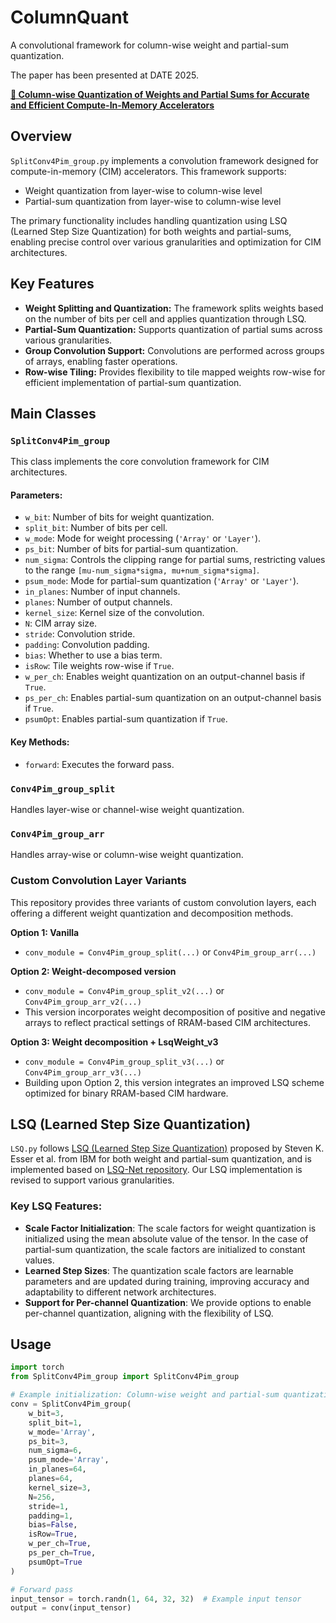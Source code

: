 # ColumnQuant

A convolutional framework for column-wise weight and partial-sum quantization.

The paper has been presented at DATE 2025.

**[🔗 Column-wise Quantization of Weights and Partial Sums for Accurate and Efficient Compute-In-Memory Accelerators](https://www.arxiv.org/abs/2502.07842)**

## Overview

`SplitConv4Pim_group.py` implements a convolution framework designed for compute-in-memory (CIM) accelerators. This framework supports:
- Weight quantization from layer-wise to column-wise level
- Partial-sum quantization from layer-wise to column-wise level

The primary functionality includes handling quantization using LSQ (Learned Step Size Quantization) for both weights and partial-sums, enabling precise control over various granularities and optimization for CIM architectures.

## Key Features

- **Weight Splitting and Quantization:** The framework splits weights based on the number of bits per cell and applies quantization through LSQ.
- **Partial-Sum Quantization:** Supports quantization of partial sums across various granularities.
- **Group Convolution Support:** Convolutions are performed across groups of arrays, enabling faster operations.
- **Row-wise Tiling:** Provides flexibility to tile mapped weights row-wise for efficient implementation of partial-sum quantization.

## Main Classes

### `SplitConv4Pim_group`
This class implements the core convolution framework for CIM architectures. 

#### Parameters:
- `w_bit`: Number of bits for weight quantization.
- `split_bit`: Number of bits per cell.
- `w_mode`: Mode for weight processing (`'Array'` or `'Layer'`).
- `ps_bit`: Number of bits for partial-sum quantization.
- `num_sigma`: Controls the clipping range for partial sums, restricting values to the range `[mu-num_sigma*sigma, mu+num_sigma*sigma]`.
- `psum_mode`: Mode for partial-sum quantization (`'Array'` or `'Layer'`).
- `in_planes`: Number of input channels.
- `planes`: Number of output channels.
- `kernel_size`: Kernel size of the convolution.
- `N`: CIM array size.
- `stride`: Convolution stride.
- `padding`: Convolution padding.
- `bias`: Whether to use a bias term.
- `isRow`: Tile weights row-wise if `True`.
- `w_per_ch`: Enables weight quantization on an output-channel basis if `True`.
- `ps_per_ch`: Enables partial-sum quantization on an output-channel basis if `True`.
- `psumOpt`: Enables partial-sum quantization if `True`.

#### Key Methods:
- `forward`: Executes the forward pass.

### `Conv4Pim_group_split`
Handles layer-wise or channel-wise weight quantization.

### `Conv4Pim_group_arr`
Handles array-wise or column-wise weight quantization.

### Custom Convolution Layer Variants
This repository provides three variants of custom convolution layers, each offering a different weight quantization and decomposition methods.

**Option 1: Vanilla**
- `conv_module = Conv4Pim_group_split(...)` or `Conv4Pim_group_arr(...)`

**Option 2: Weight-decomposed version**
- `conv_module = Conv4Pim_group_split_v2(...)` or `Conv4Pim_group_arr_v2(...)`
- This version incorporates weight decomposition of positive and negative arrays to reflect practical settings of RRAM-based CIM architectures.

**Option 3: Weight decomposition + LsqWeight_v3**
- `conv_module = Conv4Pim_group_split_v3(...)` or `Conv4Pim_group_arr_v3(...)`
- Building upon Option 2, this version integrates an improved LSQ scheme optimized for binary RRAM-based CIM hardware.

## LSQ (Learned Step Size Quantization)

`LSQ.py` follows [LSQ (Learned Step Size Quantization)](https://arxiv.org/abs/1902.08153) proposed by Steven K. Esser et al. from IBM for both weight and partial-sum quantization, and is implemented based on [LSQ-Net repository](https://github.com/zhutmost/lsq-net). Our LSQ implementation is revised to support various granularities.

### Key LSQ Features:
- **Scale Factor Initialization**: The scale factors for weight quantization is initialized using the mean absolute value of the tensor. In the case of partial-sum quantization, the scale factors are initialized to constant values.
- **Learned Step Sizes**: The quantization scale factors are learnable parameters and are updated during training, improving accuracy and adaptability to different network architectures.
- **Support for Per-channel Quantization**: We provide options to enable per-channel quantization, aligning with the flexibility of LSQ.


## Usage

```python
import torch
from SplitConv4Pim_group import SplitConv4Pim_group

# Example initialization: Column-wise weight and partial-sum quantization with 256x256 arrays
conv = SplitConv4Pim_group(
    w_bit=3,
    split_bit=1,
    w_mode='Array',
    ps_bit=3,
    num_sigma=6,
    psum_mode='Array',
    in_planes=64,
    planes=64,
    kernel_size=3,
    N=256,
    stride=1,
    padding=1,
    bias=False,
    isRow=True,
    w_per_ch=True,
    ps_per_ch=True,
    psumOpt=True
)

# Forward pass
input_tensor = torch.randn(1, 64, 32, 32)  # Example input tensor
output = conv(input_tensor)

